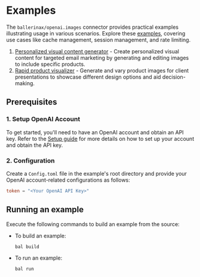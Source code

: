 # Examples

The `ballerinax/openai.images` connector provides practical examples illustrating usage in various scenarios. Explore these [examples](https://github.com/ballerina-platform/module-ballerinax-openai.images/tree/main/examples), covering use cases like cache management, session management, and rate limiting.

1. [Personalized visual content generator](https://github.com/ballerina-platform/module-ballerinax-openai.images/tree/main/examples/personalized-visual-content-generator) - Create personalized visual content for targeted email marketing by generating and editing images to include specific products.
2. [Rapid product visualizer](https://github.com/ballerina-platform/module-ballerinax-openai.images/tree/main/examples/rapid-product-visualizer) - Generate and vary product images for client presentations to showcase different design options and aid decision-making.

## Prerequisites

### 1. Setup OpenAI Account
To get started, you'll need to have an OpenAI account and obtain an API key. Refer to the [Setup guide](https://central.ballerina.io/ballerinax/openai.images/latest#setup-guide) for more details on how to set up your account and obtain the API key.

### 2. Configuration
Create a `Config.toml` file in the example's root directory and provide your OpenAI account-related configurations as follows:

```toml
token = "<Your OpenAI API Key>"
```

## Running an example

Execute the following commands to build an example from the source:

* To build an example:

    ```bash
    bal build
    ```

* To run an example:

    ```bash
    bal run
    ```
